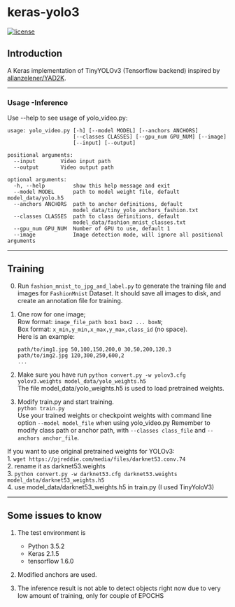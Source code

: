 # keras-yolo3

[![license](https://img.shields.io/github/license/mashape/apistatus.svg)](LICENSE)

## Introduction

A Keras implementation of TinyYOLOv3 (Tensorflow backend) inspired by [allanzelener/YAD2K](https://github.com/allanzelener/YAD2K).


---

### Usage -Inference
Use --help to see usage of yolo_video.py:
```
usage: yolo_video.py [-h] [--model MODEL] [--anchors ANCHORS]
                     [--classes CLASSES] [--gpu_num GPU_NUM] [--image]
                     [--input] [--output]

positional arguments:
  --input        Video input path
  --output       Video output path

optional arguments:
  -h, --help         show this help message and exit
  --model MODEL      path to model weight file, default model_data/yolo.h5
  --anchors ANCHORS  path to anchor definitions, default
                     model_data/tiny_yolo_anchors_fashion.txt
  --classes CLASSES  path to class definitions, default
                     model_data/fashion_mnist_classes.txt
  --gpu_num GPU_NUM  Number of GPU to use, default 1
  --image            Image detection mode, will ignore all positional arguments
```
---

## Training
0. Run ```fashion_mnist_to_jpg_and_label.py``` to generate the training file and images for
   ```FashionMnist``` Dataset.
            It should save all images to disk, and create an annotation file for training.

1. 
    One row for one image;  
    Row format: `image_file_path box1 box2 ... boxN`;  
    Box format: `x_min,y_min,x_max,y_max,class_id` (no space).  
    Here is an example:
    ```
    path/to/img1.jpg 50,100,150,200,0 30,50,200,120,3
    path/to/img2.jpg 120,300,250,600,2
    ...
    ```
   
2. Make sure you have run `python convert.py -w yolov3.cfg yolov3.weights model_data/yolo_weights.h5`  
    The file model_data/yolo_weights.h5 is used to load pretrained weights.

3. Modify train.py and start training.  
    `python train.py`  
    Use your trained weights or checkpoint weights with command line option `--model model_file` when using yolo_video.py
    Remember to modify class path or anchor path, with `--classes class_file` and `--anchors anchor_file`.

If you want to use original pretrained weights for YOLOv3:  
    1. `wget https://pjreddie.com/media/files/darknet53.conv.74`  
    2. rename it as darknet53.weights  
    3. `python convert.py -w darknet53.cfg darknet53.weights model_data/darknet53_weights.h5`  
    4. use model_data/darknet53_weights.h5 in train.py (I used TinyYoloV3)
    
---

## Some issues to know

1. The test environment is
    - Python 3.5.2
    - Keras 2.1.5
    - tensorflow 1.6.0

2. Modified anchors are used.

3. The inference result is not able to detect objects right now due to very low amount of training, only for couple of EPOCHS
